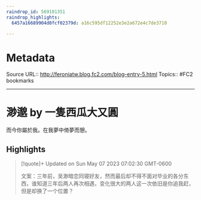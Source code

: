 ```yaml
---
raindrop_id: 569101351
raindrop_highlights:
  6457a16689904d0fcf02379d: a16c595df12252e3e2a672e4c7de3710

---
```


# Metadata
Source URL:: http://feroniatw.blog.fc2.com/blog-entry-5.html
Topics:: #FC2 bookmarks

---
# 渺邈 by 一隻西瓜大又圓

而今你屬於我。在我夢中倚夢而憩。

## Highlights

> [!quote]+ Updated on Sun May 07 2023 07:02:30 GMT-0600
>
> 文案：三年前，吴渺暗恋同寝好友，然而最后却不得不面对毕业的各分东西，谁知道三年后两人再次相遇，变化很大的两人这一次依旧是你追我赶，但是却换了一个位置？
